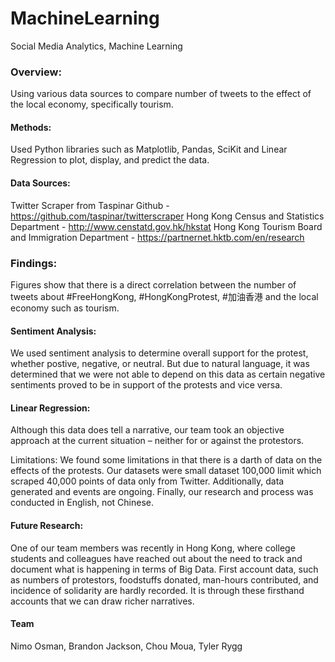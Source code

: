 # MachineLearning
Social Media Analytics, Machine Learning

### Overview:
Using various data sources to compare number of tweets to the effect of the local economy, specifically tourism. 
#### Methods:
Used Python libraries such as Matplotlib, Pandas, SciKit and Linear Regression to plot, display, and predict the data.
#### Data Sources:
Twitter Scraper from Taspinar Github - https://github.com/taspinar/twitterscraper
Hong Kong Census and Statistics Department - http://www.censtatd.gov.hk/hkstat
Hong Kong Tourism Board and Immigration Department - https://partnernet.hktb.com/en/research

### Findings: 
Figures show that there is a direct correlation between the number of tweets about #FreeHongKong, #HongKongProtest, #加油香港 and the local economy such as tourism.

#### Sentiment Analysis:
We used sentiment analysis to determine overall support for the protest, whether postive, negative, or neutral.  But due to natural language, it was determined that we were not able to depend on this data as certain negative sentiments proved to be in support of the protests and vice versa.

#### Linear Regression: 
Although this data does tell a narrative, our team took an objective approach at the current situation – neither for or against the protestors.

Limitations:  We found some limitations in that there is a darth of data on the effects of the protests.   Our datasets were small dataset 100,000 limit which scraped 40,000 points of data only from Twitter. Additionally, data generated and events are ongoing. Finally, our research and process was conducted in English, not Chinese. 

#### Future Research: 
One of our team members was recently in Hong Kong, where college students and colleagues have reached out about the need to track and document what is happening in terms of Big Data. First account data, such as numbers of protestors, foodstuffs donated, man-hours contributed, and incidence of solidarity are hardly recorded. It is through these firsthand accounts that we can draw richer narratives.

#### Team
Nimo Osman, Brandon Jackson, Chou Moua, Tyler Rygg
